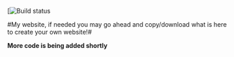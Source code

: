 [![Build status](https://img.shields.io/badge/build-79%25-red.svg)

#My website, if needed you may go ahead and copy/download what is here to create your own website!#

<strong>More code is being added shortly</strong>
